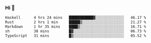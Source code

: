 ### Hi 👋

<!--START_SECTION:waka-->

```txt
Haskell      4 hrs 24 mins   ███████████▓░░░░░░░░░░░░░   46.17 %
Rust         2 hrs 1 min     █████▒░░░░░░░░░░░░░░░░░░░   21.27 %
Markdown     1 hr 35 mins    ████▒░░░░░░░░░░░░░░░░░░░░   16.71 %
sh           38 mins         █▓░░░░░░░░░░░░░░░░░░░░░░░   06.73 %
TypeScript   31 mins         █▒░░░░░░░░░░░░░░░░░░░░░░░   05.52 %
```

<!--END_SECTION:waka-->
